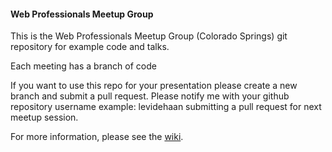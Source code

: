 #### Web Professionals Meetup Group
This is the Web Professionals Meetup Group (Colorado Springs) git repository for example code and talks.

Each meeting has a branch of code

If you want to use this repo for your presentation please create a new branch and submit a pull request.
Please notify me with your github repository username example: levidehaan submitting a pull request for next meetup session.

For more information, please see the [wiki](https://github.com/CSNodejs/WebProsMeetup/wiki).

